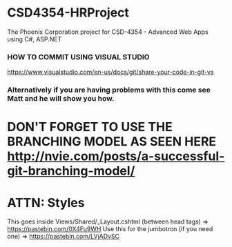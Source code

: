 # CSD4354-HRProject
The Phoenix Corporation project for CSD-4354 - Advanced Web Apps using C#, ASP.NET

### HOW TO COMMIT USING VISUAL STUDIO

https://www.visualstudio.com/en-us/docs/git/share-your-code-in-git-vs

### Alternatively if you are having problems with this come see Matt and he will show you how.

# DON'T FORGET TO USE THE BRANCHING MODEL AS SEEN HERE http://nvie.com/posts/a-successful-git-branching-model/

# ATTN: Styles 
This goes inside Views/Shared/_Layout.cshtml (between head tags) => https://pastebin.com/0X4Fu9WH
Use this for the jumbotron (if you need one) => https://pastebin.com/LVjADvSC
